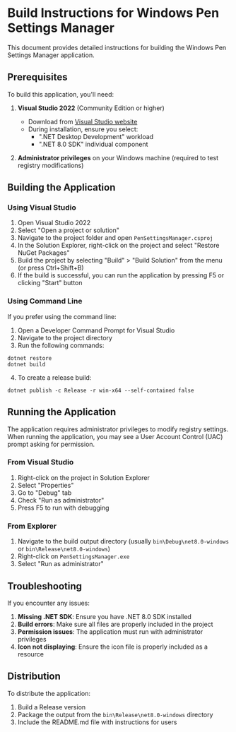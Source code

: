 # Build Instructions for Windows Pen Settings Manager

This document provides detailed instructions for building the Windows Pen Settings Manager application.

## Prerequisites

To build this application, you'll need:

1. **Visual Studio 2022** (Community Edition or higher)
   - Download from [Visual Studio website](https://visualstudio.microsoft.com/)
   - During installation, ensure you select:
     - ".NET Desktop Development" workload
     - ".NET 8.0 SDK" individual component

2. **Administrator privileges** on your Windows machine (required to test registry modifications)

## Building the Application

### Using Visual Studio

1. Open Visual Studio 2022
2. Select "Open a project or solution"
3. Navigate to the project folder and open `PenSettingsManager.csproj`
4. In the Solution Explorer, right-click on the project and select "Restore NuGet Packages"
5. Build the project by selecting "Build" > "Build Solution" from the menu (or press Ctrl+Shift+B)
6. If the build is successful, you can run the application by pressing F5 or clicking "Start" button

### Using Command Line

If you prefer using the command line:

1. Open a Developer Command Prompt for Visual Studio
2. Navigate to the project directory
3. Run the following commands:

```
dotnet restore
dotnet build
```

4. To create a release build:

```
dotnet publish -c Release -r win-x64 --self-contained false
```

## Running the Application

The application requires administrator privileges to modify registry settings. When running the application, you may see a User Account Control (UAC) prompt asking for permission.

### From Visual Studio

1. Right-click on the project in Solution Explorer
2. Select "Properties"
3. Go to "Debug" tab
4. Check "Run as administrator"
5. Press F5 to run with debugging

### From Explorer

1. Navigate to the build output directory (usually `bin\Debug\net8.0-windows` or `bin\Release\net8.0-windows`)
2. Right-click on `PenSettingsManager.exe`
3. Select "Run as administrator"

## Troubleshooting

If you encounter any issues:

1. **Missing .NET SDK**: Ensure you have .NET 8.0 SDK installed
2. **Build errors**: Make sure all files are properly included in the project
3. **Permission issues**: The application must run with administrator privileges
4. **Icon not displaying**: Ensure the icon file is properly included as a resource

## Distribution

To distribute the application:

1. Build a Release version
2. Package the output from the `bin\Release\net8.0-windows` directory
3. Include the README.md file with instructions for users 